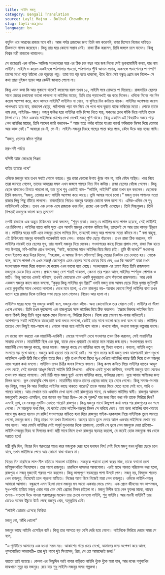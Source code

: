 ```yaml
---
title: লাইলি মজনু
category: Bengali Translation
source: Layli Majnu - Bulbul Chowdhury
slug: layli-majnu
language: bn
---
```


বহুদিন ধরে আরবের রাজার মনে কষ্ট। আজ পর্যন্ত প্রজাদের জন্য তিনি কম করেননি, রাজা হিসেবে নিজের দায়িত্বও ঠিকভাবে পালন করেছেন। কিন্তু তার ঘরে কোনো সন্তান নেই। রাজা ঠিক করলেন, তিনি জঙ্গলে চলে যাবেন। কিন্তু বিশ্বস্ত মন্ত্রী রাজাকে থামালেন।

সে রাজ্যেরই এক বণিক– আজিজ সওদাগরের ঘরে এর ঠিক চার বছর পরে জন্ম নিলো সেই ভুবনমোহিনী কন্যা, যার নাম লাইলি। লাইলি ও কয়েস একইসঙ্গে পাঠশালায় পড়তো, পাঠশালায় পুঁথি আদান-প্রদান, একসঙ্গে পড়াশোনার পাশাপাশি তাদের মধ্যে গড়ে উঠলো এক বন্ধুত্বের গল্প। তারা যত বড় হতে থাকলো, ধীরে ধীরে সেই বন্ধুত্ব প্রেমে রূপ নিলো– সে কথা তারা দুইজন ছাড়া আর কেউই জানতে পেলো না।

কিন্তু এমন কথা কি আর লুকানো থাকে? কয়েসের বয়স তখন ১৮, লাইলি সবে চোদ্দতে পা দিয়েছে। রাজবাড়ির ছেলের সাথে মেয়ের চলাফেরা ভালো লাগলো না লাইলির মায়ের, তিনি তার পড়ালেখাই বন্ধ করে দিলেন। ওদিকে দিনের পর দিন কয়েস অপেক্ষা করে, কবে আসবে লাইলি? লাইলিও না খেয়ে, না ঘুমিয়ে দিন কাটাতে থাকে। লাইলির অপেক্ষায় কয়েস পাগলপ্রায় হয়ে যায়, রাজবেশ ছেড়ে, পাঠশালার পড়া বাদ দিয়ে সে পথে পথে ঘুরতে থাকে ফকিরের মতো। লোকে তাকে নাম দেয়, লাইলির– মজনু। মজনু ফকির হয়ে লাইলির বাড়ি ভিক্ষা নিতে যায়, সকলের চোখ ফাঁকি দিয়ে লাইলি তাকে ভিক্ষা দেয়। দিনে একবার লাইলিকে চোখের দেখা দেখেই মজনু খুশি থাকে। কিন্তু একদিন এই বিষয়টিও নজরে পড়ে গেল লাইলির মায়ের, তিনি আদেশ জারি করলেন– “ আজ হতে পর্দার বাইরে যাওয়া বারণ! ফকিরকে ভিক্ষা দিয়ে তোমার আর কাজ নেই।” আবারো যে-ই, সে-ই। লাইলি-মজনুর বিরহে গাছের পাতা ঝরে পড়ে, কেঁদে উড়ে যায় বনের পাখি।

“মজনু, তোমার কাঁদন শুনিয়া

মরু-নদী পর্বতে

বন্দিনী আজ ভেঙেছে পিঞ্জর

বাহির হয়েছে পথে”

ওদিকে মজনুর ঘরে তখন সবাই শোকে কাতর। বৃদ্ধ রাজা কোনো উপায় খুঁজে পান না, রানি কেঁদে অস্থির। খবর নিয়ে তারা জানতে পেলেন, তাদের আদরের সম্বল এখন জঙ্গলে গাছের নিচে দিন কাটায়। রাজা ছেলের খোঁজে গেলেন। কিন্তু ছেলে বাবাকেও চিনতে পারলো না, তার মুখে শুধু একটাই নাম– “লাইলি, লাইলি!” রাজা তখন ছল করলেন। ছেলেকে তিনি বললেন, “মজনু, তোমার জন্য লাইলি অপেক্ষা করে আছে। তুমি আমার সাথে চলো।” মজনু তখন পাগলের মতো রাজার পিছু পিছু হাঁটতে লাগলো। রাজবাড়িতে গিয়েও মজনুর অবস্থার কোনো বদল হলো না। এদিক-ওদিক সে শুধু লাইলিকেই খোঁজে। তখন এক লোক এসে রাজাকে খবর দিল, রাজ্যে এক তপস্বী এসেছেন। তিনি সিদ্ধপুরুষ। তিনি নিশ্চয়ই মজনুকে ভালো করে তুলবেন!

তপস্বী রাজাকে এক অদ্ভুত চিকিৎসার কথা বললেন, “শুনুন রাজা। মজনু যে লাইলির জন্য পাগল হয়েছে, সেই লাইলিই এর চিকিৎসা। লাইলির হাতে কাটা সুতা এনে আপনি মজনুর পোশাক বানিয়ে দিন, তাহলেই সে আর তার কাপড় ছিঁড়বে না। লাইলির ঘরের মাটি এনে মজনুর চোখে লাগিয়ে দিন, তাহলেই মজনু আর পাগলের মতো কাঁদবে না।” বলা বাহুল্য, এই চিকিৎসায় মজনুর পাগলামি অনেকটাই কমে গেল। রাজাও হাঁফ ছেড়ে বাঁচলেন। তখন রাজা ঠিক করলেন, যদি লাইলির মাঝেই তার ছেলের সুখ, তার সঙ্গেই মজনুর বিয়ে দেবেন। সওদাগরের কাছে বিয়ের প্রস্তাব গেল, রাজা নিজ হাতে শত উপহার, মণি-মাণিক রেখে বললেন, “ভাই, কয়েসের সাথে লাইলির বিয়ে দিতে চাই। তুমি কী বলো?” সওদাগর তখন ইতস্তত করে উত্তর দিলেন, “মহারাজ, এ আমার বিশাল সৌভাগ্য! কিন্তু মেয়ের দিকটাও তো দেখতে হয়। লোকে বলে, কয়েস পাগল! সে এখন মজনু! জেনেশুনে এমন ছেলের সাথে মেয়ের বিয়ে দেব, এও কি সম্ভব?” রাজা তখন সওদাগরকে অভয় দিয়ে বললেন যে কয়েস এখন ভালো হয়ে গেছে। সওদাগরকে এর প্রমাণ দিতে তিনি রাজসভায় মজনুকে ডেকে নিয়ে এলেন। প্রথমে মজনু বেশ শান্তই থাকলো, কেননা তার পরনে আছে লাইলির স্পর্শযুক্ত পোশাক ও মাটি। কিন্তু ভাগ্যের এমনই পরিহাস, তখনই কোত্থেকে যেন একটি কুকুরছানা এসে দাঁড়ালো রাজসভায়। আর কেউ একজন মজনুর কানে কানে বললো, “কুকুর কিন্তু লাইলির খুব প্রিয়!” ওমনি মজনু রাজ আসন ছেড়ে দিয়ে ধুলায় লুটোপুটি খেয়ে কুকুরটির সাথে খেলতে লাগলো। দেখে মনে হলো, এ যেন রাজপুত্র নয়– অবোধ কোনো শিশু! লাইলির বাবা তখন হতাশ হয়ে রাজার দিকে তাকিয়ে সভা ছেড়ে চলে গেলেন। বিয়েও আর হলো না।

লাইলিও ঘরের মধ্যে শুধু মজনুর কথাই বলে, মজনুর নামে কাঁদে– অন্য কোনোদিকে তার খেয়াল নেই। লাইলির মা ভীষণ খেপে গেলেন। তিনি তখন দূরদেশের এক রাজপুত্রের সঙ্গে লাইলির বিয়ে ঠিক করলেন। ইচ্ছার বিরুদ্ধে লাইলির বিয়ে হলো ঠিকই কিন্তু তিনি নতুন বরকে মেনে নিলেন না, ফিরিয়ে দিলেন। নিজে রয়ে গেলেন মা-বাবার বাড়িতেই। আশপাশের সবাই লাইলিকে যাচ্ছেতাই কথা বলতে লাগলো, কেউই তার সাথে ভালো করে কথা বলে না আর। লাইলির তাতেও যেন কিছুই যায়-আসে না। শোকে পাথর হয়ে লাইলি বসে থাকে। কখনো কাঁদে, কখনো মজনুর কল্পনায় ভাসে।

সে রাজ্যে বাস করতো এক মায়াবিনী-ডাকিনী। মেয়ের পাগলামি দেখে সওদাগর তখন ঠিক করলেন, সেই মায়াবিনীর সাহায্য নেবেন। মায়াবিনীটি ছিল এক বৃদ্ধা, যাকে দেখে প্রথমেই যে কারো মনে মায়ার জন্ম হবে। সওদাগরের কথায় মায়াবিনী গেল মজনুর কাছে, বনের মাঝে। মজনুর কাছে সে লাইলির নামে বহু মিথ্যা বললো। বললো, লাইলি নতুন সংসারে বড় সুখে আছে। মজনুর কথা হয়তো তার মনেই নেই। সব শুনে মনের কষ্টে মজনু তখন যারপরনাই রাগে-দুঃখে লাইলিকে একটি চিঠি লিখে বুড়ির হাতে দিল। বুড়ি তখন মিথ্যে মিথ্যে দুঃখ দেখিয়ে লাইলির কাছে চিঠি দিয়ে তখন মজনুর নামে খারাপ কথা বললো। লাইলিও তখন চিঠির জবাব লিখতে বসলো। কিন্তু কলম কাটতে গিয়ে লাইলির হাতের আঙুল গেল কেটে, সেই রক্তঝরা আঙুল দিয়েই লাইলি চিঠি লিখলো। ওদিকে একই দুখের ভাগীদার, বনবাসী মজনুর হাত থেকেও তখন রক্ত ঝরতে লাগলো। সেই চিঠি পড়ে মজনু ছুটে এলেন লাইলির কাছে, ফকিরের বেশে। দুয়ে আবার ক্ষণিকের জন্য মিলন হলো। ভুল বোঝাবুঝি শেষ হলো। মায়াবিনীর মায়াও তাদের প্রেমের কাছে হার মেনে গেলো। কিন্তু সমাজ-সংসার বড় নিষ্ঠুর, মজনু কি আর বিবাহিত লাইলির কাছে থাকতে পারেন? তাকে আবার ফিরে যেতে হলো সেই বনে, পাখি ও গাছের কাছে। আর সেখানে তার একদিন দেখা হলো সেই রাজপুত্রের সাথে, যে ধর্মমতে লাইলির স্বামী। রাজপুত্র আসলে মজনুকেই দেখতে এসেছিল, তার জানার বড় ইচ্ছা ছিল– কে সে পুরুষ? যার জন্য বিয়ে করা বউ তাকে ফিরিয়ে দিল? এমনই দুঃখ, যে নববধূর মুখটিও দেখতে পারেনি রাজপুত্র। কিন্তু মজনুর সাথে কিছুক্ষণ কথা বলার পর রাজপুত্রের মন গলে গেলো। সে মজনুকে কথা দিল, যে করেই হোক লাইলি-মজনুর মিলন সে করিয়ে দেবে। তার জন্য লাইলির বাবা-মায়ের সাথে যুদ্ধ করতে হলেও সে রাজি! সওদাগরের বাড়িতে হানা দিয়ে রাজপুত্র পাইক-বরকন্দাজ নিয়ে লাইলিকে তুলে আনতে গেলো, মজনুর জন্য। কিন্তু তারও মন তখন টলোমলো। অন্যের হাতে তুলে দেবার আগে একবার লাইলিকে দেখার বড় সাধ হলো। আর যেমনি লাইলির সেই অপূর্ব মুখখানার দিকে তাকালো, তেমনি সে ভুলে গেল মজনুকে দেয়া প্রতিজ্ঞা– লাইলি-মজনুর বিরহ বা মিলনের কথা! মন্ত্রী সাথে মিলে তখন রাজপুত্র ষড়যন্ত্র করলো, যে করেই হোক মজনুকে পথ থেকে সরাতে হবে!

মন্ত্রী বুদ্ধি দিল, বিয়ের দিন শরবতের পাত্রে করে মজনুকে দেয়া হবে হলাহল বিষ! সেই বিষে মজনু যখন দুনিয়া ছেড়ে চলে যাবে, তখন লাইলিকে পেতে আর কোনো বাধা থাকবে না।

বিয়ের দিন চারদিকে লাল-নীল বাতিতে সাজলো চারিদিক। মজনুকে পরানো হলো বরের সাজ, তাকে বসানো হলো মণিমুক্তাখচিত সিংহাসনে। তার পাশে রাজপুত্র। চারদিকে দাসদের আনাগোনা। এরই মাঝে শরবত পরিবেশন করা হলো, রাজপুত্র ও মজনু দুজনেই শরবত পান করলেন। কিন্তু ভাগ্যগুণে ষড়যন্ত্রের পাশা উলটে গেল। মজনু নয়, বিষযুক্ত শরবত খেল রাজপুত্র, নিমেষেই ঢলে পড়লো মাটিতে। নিজের আনা বিষে নিজেই মারা গেল রাজপুত্র। ওদিকে লাইলি-মজনু আবারো আলাদা। বন্ধুরূপে এমন হিংসা দেখে মজনুর মন আরো একবার ভেঙে গেল। এক প্রেমে জীবনের সব আপনজন, সুখ-শান্তি হারিয়ে মজনু এবার আর যেন সেই প্রেমের মিলন চাইলো না। মজনু বিলীন হয়ে গেল ফুলের মাঝে, গাছের তলায়– বাতাসে উড়ে যাওয়া পরাগরেনুর মাঝেও তার চোখে ভাসলো লাইলি, শুধু লাইলি। আর মানবী লাইলি? তার চেয়েও অনেক উঁচুতে উঠে গেছে মজনুর প্রেম, অনুভূতির ঢেউ।

“লাইলী তোমার এসেছে ফিরিয়া

মজনু গো, আঁখি খোলো”

মজনুর কাছে লাইলি এসেছিল বটে। কিন্তু তার আসতে বড় বেশি দেরি হয়ে গেলো। লাইলিকে ফিরিয়ে দেয়ার সময় সে বলে,

“এ পৃথিবীতে আমাদের এক হওয়া সম্ভব নয়। আকাশের গায়ে চেয়ে দেখো, আমাদের জন্য অপেক্ষা করে আছে পুষ্পশোভিত অমরাবতী– তার দুই পাশে দুই সিংহাসন, প্রিয়, সে তো আমাদেরই জন্য!”

হয়তো তাই হয়েছে। কেননা এর কিছুদিন পরই বাবার বাড়িতে লাইলি ধুঁকে ধুঁকে মারা যান, আর বনের পশুপাখির মাঝখানে মৃত্যু হয় মজনুর। রয়ে যায় শুধু লাইলি-মজনুর অমর গল্পকথা।
